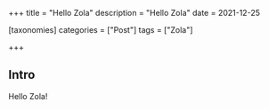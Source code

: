 +++
title = "Hello Zola"
description = "Hello Zola"
date = 2021-12-25

[taxonomies]
categories = ["Post"]
tags = ["Zola"]

+++

## Intro

Hello Zola!
